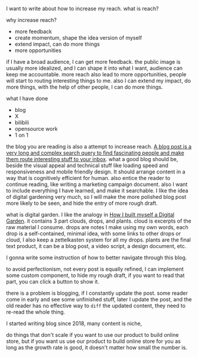 ---
---

I want to write about how to increase my reach.
what is reach?

why increase reach?
- more feedback
- create momentum, shape the idea version of myself
- extend impact, can do more things
- more opportunities

if I have a broad audience, I can get more feedback.
the public image is usually more idealized, and I can shape it into what I want, audience can keep me accountable.
more reach also lead to more opportunities, people will start to routing interesting things to me. 
also I can extend my impact, do more things, with the help of other people, I can do more things.

what I have done
- blog
- X
- bilibili
- opensource work
- 1 on 1

the blog you are reading is also a attempt to increase reach. [A blog post is a very long and complex search query to find fascinating people and make them route interesting stuff to your inbox](). 
what a good blog should be, beside the visual appeal and technical stuff like loading speed and responsiveness and mobile friendly design.
It should arrange content in a way that is cognitively efficient for human. also entice the reader to continue reading, like writing a marketing campaign document.
also I want to include everything I have learned, and make it searchable.
I like the idea of digital gardening very much, so I will make the more polished blog post more likely to be seen, and hide the entry of more rough draft. 

what is digital garden.
I like the analogy in [How I built myself a Digital Garden](https://timrodenbroeker.de/digital-garden/). it contains 3 part clouds, drops, and plants.
cloud is excerpts of the raw material I consume.
drops are notes I make using my own words, each drop is a self-contained, minimal idea, with some links to other drops or cloud, I also keep a zettelkasten system for all my drops.
plants are the final text product, it can be a blog post, a video script, a design document, etc.

I gonna write some instruction of how to better navigate through this blog.

to avoid perfectionism, not every post is equally refined,
I can implement some custom component, to hide my rough draft, if you want to read that part, you can click a button to show it.

there is a problem is blogging, if I constantly update the post. some reader come in early and see some unfinished stuff, later I update the post, and the old reader
has no effective way to `diff` the updated content, they need to re-read the whole thing.


I started writing blog since 2018, many content is niche, 

do things that don't scale
if you want to use our product to build online store, but if you want us use our product to build online store for you
as long as the growth rate is good, it doesn't matter how small the number is.